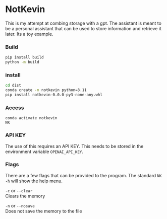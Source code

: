 # NotKevin

This is my attempt at combing storage with a gpt.
The assistant is meant to be a personal assistant that can be used to store information and retrieve it later.
Its a toy example.


### Build
```bash
pip install build
python -m build
```

### install
```bash
cd dist
conda create -n notkevin python=3.11
pip install notkevin-0.0.0-py3-none-any.whl
```

### Access
```base
conda activate notkevin
NK
```

### API KEY
The use of this requires an API KEY. This needs to be stored in the environment variable `OPENAI_API_KEY`.

### Flags
There are a few flags that can be provided to the program.
The standard `NK -h` will show the help menu.

`-c` or `--clear`  
Clears  the memory

`-n` or `--nosave`  
Does not save the memory to the file

